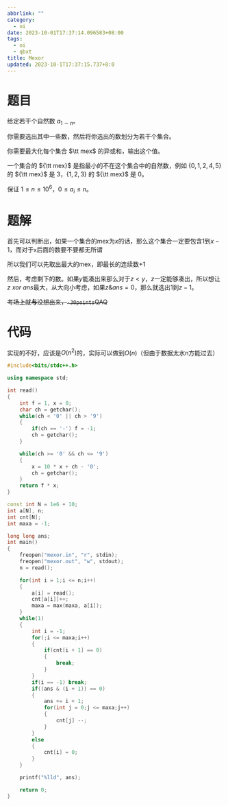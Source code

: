 ```yaml
---
abbrlink: ""
category:
  - oi
date: 2023-10-01T17:37:14.096583+08:00
tags:
  - oi
  - qbxt
title: Mexor
updated: 2023-10-1T17:37:15.737+8:0
---
```

# 题目

给定若干个自然数 $a_{1\sim n}$。

你需要选出其中一些数，然后将你选出的数划分为若干个集合。

你需要最大化每个集合 $\tt mex$ 的异或和，输出这个值。

一个集合的 ${\tt mex}$ 是指最小的不在这个集合中的自然数，例如 $\{0,1,2,4,5\}$ 的 ${\tt mex}$ 是 $3$，$\{1,2,3\}$ 的 ${\tt mex}$ 是 $0$。

保证 $1\le n\le 10^6$，$0\le a_i\le n$。


# 题解

首先可以判断出，如果一个集合的$\text{mex}$为$x$的话，那么这个集合一定要包含$1$到$x-1$，而对于`x`后面的数要不要都无所谓

所以我们可以先取出最大的$\text{mex}$，即最长的连续数+1

然后，考虑剩下的数。如果$y$能凑出来那么对于$z < y$，$z$一定能够凑出，所以想让$z \text{ }xor\text{ } ans$最大，从大向小考虑，如果$z \& ans=0$，那么就选出$1$到$z-1$。

~~考场上就**与**没想出来，`-30points`QAQ~~

# 代码

实现的不好，应该是$O(n^2)$的，实际可以做到$O(n)$（但由于数据太水n方能过去）

```cpp
#include<bits/stdc++.h>

using namespace std;

int read()
{
	int f = 1, x = 0;
	char ch = getchar();
	while(ch < '0' || ch > '9')
	{
		if(ch == '-') f = -1;
		ch = getchar();
	}

	while(ch >= '0' && ch <= '9')
	{
		x = 10 * x + ch - '0';
		ch = getchar();
	}
	return f * x;
}

const int N = 1e6 + 10;
int a[N], n;
int cnt[N];
int maxa = -1;

long long ans;
int main()
{
	freopen("mexor.in", "r", stdin);
	freopen("mexor.out", "w", stdout);
	n = read();

	for(int i = 1;i <= n;i++)
	{
		a[i] = read();
		cnt[a[i]]++;
		maxa = max(maxa, a[i]);
	}
	while(1)
	{
		int i = -1;
		for(;i <= maxa;i++)
		{
			if(cnt[i + 1] == 0)
			{
				break;
			}
		}
		if(i == -1) break;
		if((ans & (i + 1)) == 0)
		{
			ans += i + 1;
			for(int j = 0;j <= maxa;j++)
			{
				cnt[j] --;
			}
		}
		else
		{
			cnt[i] = 0;
		}
	}

	printf("%lld", ans);

	return 0;
}
```
